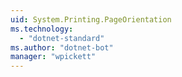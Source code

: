 ```yaml
---
uid: System.Printing.PageOrientation
ms.technology: 
  - "dotnet-standard"
ms.author: "dotnet-bot"
manager: "wpickett"
---
```

